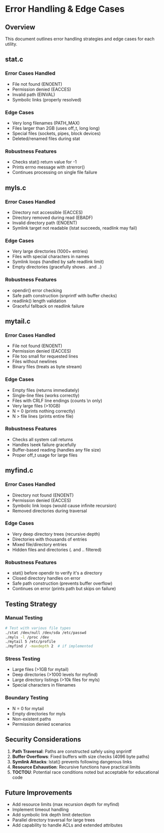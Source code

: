 # Error Handling & Edge Cases

## Overview

This document outlines error handling strategies and edge cases for each utility.

## stat.c

### Error Cases Handled
- File not found (ENOENT)
- Permission denied (EACCES)
- Invalid path (EINVAL)
- Symbolic links (properly resolved)

### Edge Cases
- Very long filenames (PATH_MAX)
- Files larger than 2GB (uses off_t, long long)
- Special files (sockets, pipes, block devices)
- Deleted/renamed files during stat

### Robustness Features
- Checks stat() return value for -1
- Prints errno message with strerror()
- Continues processing on single file failure

## myls.c

### Error Cases Handled
- Directory not accessible (EACCES)
- Directory removed during read (EBADF)
- Invalid directory path (ENOENT)
- Symlink target not readable (lstat succeeds, readlink may fail)

### Edge Cases
- Very large directories (1000+ entries)
- Files with special characters in names
- Symlink loops (handled by safe readlink limit)
- Empty directories (gracefully shows . and ..)

### Robustness Features
- opendir() error checking
- Safe path construction (snprintf with buffer checks)
- readlink() length validation
- Graceful fallback on readlink failure

## mytail.c

### Error Cases Handled
- File not found (ENOENT)
- Permission denied (EACCES)
- File too small for requested lines
- Files without newlines
- Binary files (treats as byte stream)

### Edge Cases
- Empty files (returns immediately)
- Single-line files (works correctly)
- Files with CRLF line endings (counts \n only)
- Very large files (>10GB)
- N = 0 (prints nothing correctly)
- N > file lines (prints entire file)

### Robustness Features
- Checks all system call returns
- Handles lseek failure gracefully
- Buffer-based reading (handles any file size)
- Proper off_t usage for large files

## myfind.c

### Error Cases Handled
- Directory not found (ENOENT)
- Permission denied (EACCES)
- Symbolic link loops (would cause infinite recursion)
- Removed directories during traversal

### Edge Cases
- Very deep directory trees (recursive depth)
- Directories with thousands of entries
- Mixed file/directory entries
- Hidden files and directories (. and .. filtered)

### Robustness Features
- stat() before opendir to verify it's a directory
- Closed directory handles on error
- Safe path construction (prevents buffer overflow)
- Continues on error (prints path but skips on failure)

## Testing Strategy

### Manual Testing
```bash
# Test with various file types
./stat /dev/null /dev/sda /etc/passwd
./myls -l /proc /dev
./mytail 5 /etc/profile
./myfind / -maxdepth 2  # if implemented
```

### Stress Testing
- Large files (>1GB for mytail)
- Deep directories (>1000 levels for myfind)
- Large directory listings (>10k files for myls)
- Special characters in filenames

### Boundary Testing
- N = 0 for mytail
- Empty directories for myls
- Non-existent paths
- Permission denied scenarios

## Security Considerations

1. **Path Traversal**: Paths are constructed safely using snprintf
2. **Buffer Overflows**: Fixed buffers with size checks (4096 byte paths)
3. **Symlink Attacks**: lstat() prevents following dangerous links
4. **Resource Exhaustion**: Recursive functions have practical limits
5. **TOCTOU**: Potential race conditions noted but acceptable for educational code

## Future Improvements

- Add resource limits (max recursion depth for myfind)
- Implement timeout handling
- Add symbolic link depth limit detection
- Parallel directory traversal for large trees
- Add capability to handle ACLs and extended attributes
